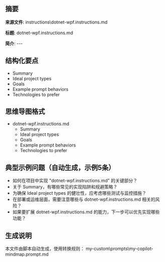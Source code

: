 ## 摘要

**来源文件**: instructions\dotnet-wpf.instructions.md

**标题**: dotnet-wpf.instructions.md

**简介**: ---

## 结构化要点

- Summary
- Ideal project types
- Goals
- Example prompt behaviors
- Technologies to prefer

## 思维导图格式

- dotnet-wpf.instructions.md
  - Summary
  - Ideal project types
  - Goals
  - Example prompt behaviors
  - Technologies to prefer

## 典型示例问题（自动生成，示例5条）

- 如何在项目中实现 "dotnet-wpf.instructions.md" 的关键部分？
- 关于 Summary，有哪些常见的实现陷阱和规避策略？
- 为确保 Ideal project types 的健壮性，应考虑哪些测试与监控措施？
- 在部署或运维层面，需要注意哪些与 dotnet-wpf.instructions.md 相关的风险？
- 如果要扩展 dotnet-wpf.instructions.md 的能力，下一步可以优先实现哪些功能？

## 生成说明

本文件由脚本自动生成，使用转换规则： my-custom\prompts\my-copilot-mindmap.prompt.md
